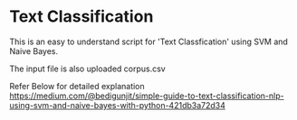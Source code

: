 # Text Classification 

This is an easy to understand script for 'Text Classfication' using SVM and Naive Bayes. 

The input file is also uploaded corpus.csv

Refer Below for detailed explanation
https://medium.com/@bedigunjit/simple-guide-to-text-classification-nlp-using-svm-and-naive-bayes-with-python-421db3a72d34
